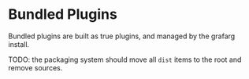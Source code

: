 Bundled Plugins
===============

Bundled plugins are built as true plugins, and managed by the grafarg install.

TODO: the packaging system should move all `dist` items to the root and remove sources.
